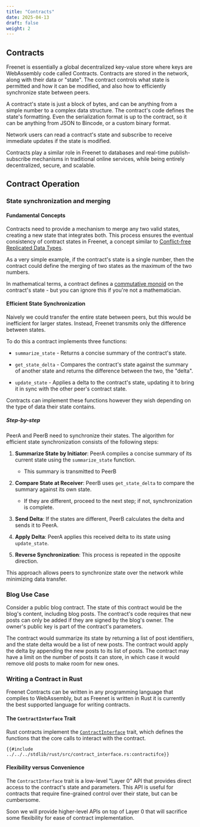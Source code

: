 ```yaml
---
title: "Contracts"
date: 2025-04-13
draft: false
weight: 2
---
```


## Contracts

Freenet is essentially a global decentralized key-value store where keys are
WebAssembly code called Contracts. Contracts are stored in the network,
along with their data or "state". The contract controls what state is permitted
and how it can be modified, and also how to efficiently synchronize state
between peers.

A contract's state is just a block of bytes, and can be anything from a simple
number to a complex data structure. The contract's code defines the state's
formatting. Even the serialization format is up to the contract, so it can be
anything from JSON to Bincode, or a custom binary format.

Network users can read a contract's state and subscribe to receive immediate
updates if the state is modified.

Contracts play a similar role in Freenet to databases and real-time
publish-subscribe mechanisms in traditional online services, while being
entirely decentralized, secure, and scalable.

<!-- toc -->

## Contract Operation

### State synchronization and merging

#### Fundamental Concepts

Contracts need to provide a mechanism to merge any two valid states, creating a
new state that integrates both. This process ensures the eventual consistency of
contract states in Freenet, a concept similar to [Conflict-free Replicated Data
Types](https://en.wikipedia.org/wiki/Conflict-free_replicated_data_type).

As a very simple example, if the contract's state is a single number, then the
contract could define the merging of two states as the maximum of the two numbers.

In mathematical terms, a contract defines a [commutative
monoid](https://mathworld.wolfram.com/CommutativeMonoid.html) on the contract's
state - but you can ignore this if you're not a mathematician.

#### Efficient State Synchronization

Naively we could transfer the entire state between peers, but this would be
inefficient for larger states. Instead, Freenet transmits only the
difference between states.

To do this a contract implements three functions:

- `summarize_state` - Returns a concise summary of the contract's
  state.
- `get_state_delta` - Compares the contract's state against the summary of
  another state and returns the difference between the two, the "delta".

- `update_state` - Applies a delta to the contract's state, updating it to
  bring it in sync with the other peer's contract state.

Contracts can implement these functions however they wish depending on the
type of data their state contains.

##### Step-by-step

PeerA and PeerB need to synchronize their states. The algorithm for efficient
state synchronization consists of the following steps:

1. **Summarize State by Initiator**: PeerA compiles a concise summary of its
   current state using the `summarize_state` function.

   - This summary is transmitted to PeerB

2. **Compare State at Receiver**: PeerB uses `get_state_delta` to compare the
   summary against its own state.

   - If they are different, proceed to the next step; if not, synchronization is
     complete.

3. **Send Delta**: If the states are different, PeerB calculates the delta and
   sends it to PeerA.

4. **Apply Delta**: PeerA applies this received delta to its state using
   `update_state`.

5. **Reverse Synchronization**: This process is repeated in the opposite direction.

This approach allows peers to synchronize state over the network while minimizing
data transfer.

### Blog Use Case

Consider a public blog contract. The state of this contract would be the blog's
content, including blog posts. The contract's code requires that new
posts can only be added if they are signed by the blog's owner. The owner's
public key is part of the contract's parameters.

The contract would summarize its state by returning a list of post identifiers,
and the state delta would be a list of new posts. The contract would apply the
delta by appending the new posts to its list of posts. The contract may have
a limit on the number of posts it can store, in which case it would remove old
posts to make room for new ones.

### Writing a Contract in Rust

Freenet Contracts can be written in any programming language that compiles to
WebAssembly, but as Freenet is written in Rust it is currently the best supported
language for writing contracts.

#### The `ContractInterface` Trait

Rust contracts implement the [`ContractInterface`](https://docs.rs/freenet-stdlib/latest/freenet_stdlib/prelude/trait.ContractInterface.html) trait, which defines the
functions that the core calls to interact with the contract.

```rust,no_run,noplayground
{{#include ../../../stdlib/rust/src/contract_interface.rs:contractifce}}
```

#### Flexibility versus Convenience

The `ContractInterface` trait is a low-level "Layer 0" API that provides direct
access to the contract's state and parameters. This API is useful for contracts
that require fine-grained control over their state, but can be cumbersome.

Soon we will provide higher-level APIs on top of Layer 0 that will sacrifice
some flexibility for ease of contract implementation.
